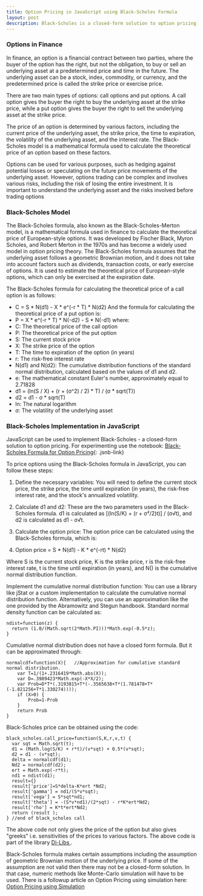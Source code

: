 ```yaml
---
title: Option Pricing in JavaScript using Black-Scholes Formula
layout: post
description: Black-Scholes is a closed-form solution to option pricing and can easily be implemented in JavaScript for web-app development or experimetnation.
---
```


### Options in Finance
In finance, an option is a financial contract between two parties, where the buyer of the option has the right, but not the obligation, to buy or sell an underlying asset at a predetermined price and time in the future. The underlying asset can be a stock, index, commodity, or currency, and the predetermined price is called the strike price or exercise price.

There are two main types of options: call options and put options. A call option gives the buyer the right to buy the underlying asset at the strike price, while a put option gives the buyer the right to sell the underlying asset at the strike price.

The price of an option is determined by various factors, including the current price of the underlying asset, the strike price, the time to expiration, the volatility of the underlying asset, and the interest rate. The Black-Scholes model is a mathematical formula used to calculate the theoretical price of an option based on these factors.

Options can be used for various purposes, such as hedging against potential losses or speculating on the future price movements of the underlying asset. However, options trading can be complex and involves various risks, including the risk of losing the entire investment. It is important to understand the underlying asset and the risks involved before trading options

### Black-Scholes Model
The Black-Scholes formula, also known as the Black-Scholes-Merton model, is a mathematical formula used in finance to calculate the theoretical price of European-style options. It was developed by Fischer Black, Myron Scholes, and Robert Merton in the 1970s and has become a widely used model in option pricing theory. The Black-Scholes formula assumes that the underlying asset follows a geometric Brownian motion, and it does not take into account factors such as dividends, transaction costs, or early exercise of options. It is used to estimate the theoretical price of European-style options, which can only be exercised at the expiration date.

The Black-Scholes formula for calculating the theoretical price of a call option is as follows:
- C = S * N(d1) - X * e^(-r * T) * N(d2)
And the formula for calculating the theoretical price of a put option is:
- P = X * e^(-r * T) * N(-d2) - S * N(-d1)
where:
- C: The theoretical price of the call option
- P: The theoretical price of the put option
- S: The current stock price
- X: The strike price of the option
- T: The time to expiration of the option (in years)
- r: The risk-free interest rate
- N(d1) and N(d2): The cumulative distribution functions of the standard normal distribution, calculated based on the values of d1 and d2.
- e: The mathematical constant Euler's number, approximately equal to 2.71828
- d1 = (ln(S / X) + (r + (σ^2) / 2) * T) / (σ * sqrt(T))
- d2 = d1 - σ * sqrt(T)
- ln: The natural logarithm
- σ: The volatility of the underlying asset

### Black-Scholes Implementation in JavaScript

JavaScript can be used to implement Black-Scholes - a closed-form solution to option pricing. For experimenting use the notebook: [Black-Scholes Formula for Option Pricing](https://decentralized-intelligence.com/jsnb/#./examples/Black-Scholes.jsnb){: .jsnb-link} 

To price options using the Black-Scholes formula in JavaScript, you can follow these steps:

1. Define the necessary variables: You will need to define the current stock price, the strike price, the time until expiration (in years), the risk-free interest rate, and the stock's annualized volatility.

2. Calculate d1 and d2: These are the two parameters used in the Black-Scholes formula. d1 is calculated as [(ln(S/K) + (r + σ²/2)t)] / (σ√t), and d2 is calculated as d1 - σ√t.

3. Calculate the option price: The option price can be calculated using the Black-Scholes formula, which is:

4. Option price = S * N(d1) - K * e^(-rt) * N(d2)

Where S is the current stock price, K is the strike price, r is the risk-free interest rate, t is the time until expiration (in years), and N() is the cumulative normal distribution function.

Implement the cumulative normal distribution function: You can use a library like jStat or a custom implementation to calculate the cumulative normal distribution function. Alternatively, you can use an approximation like the one provided by the Abramowitz and Stegun handbook. Standard normal density function can be calculated as:

	ndist=function(z) {
	  return (1.0/(Math.sqrt(2*Math.PI)))*Math.exp(-0.5*z);
	}
	
Cumulative normal distribution does not have a closed form formula. But it can be approximated through:

	normalcdf=function(X){   //Approximation for cumulative standard normal distribution.
		var T=1/(1+.2316419*Math.abs(X));
		var D=.3989423*Math.exp(-X*X/2);
		var Prob=D*T*(.3193815+T*(-.3565638+T*(1.781478+T*(-1.821256+T*1.330274))));
		if (X>0) {
			Prob=1-Prob
		}
		return Prob
	}   
	
Black-Scholes price can be obtained using the code:

	black_scholes.call_price=function(S,K,r,v,t) { 
	  var sqt = Math.sqrt(t);
	  d1 = (Math.log(S/K) + r*t)/(v*sqt) + 0.5*(v*sqt);
	  d2 = d1 - (v*sqt);
	  delta = normalcdf(d1);
	  Nd2 = normalcdf(d2);
	  ert = Math.exp(-r*t);
	  nd1 = ndist(d1);
	  result={}
	  result['price']=S*delta-K*ert *Nd2;
	  result['gamma'] = nd1/(S*v*sqt);
	  result['vega'] = S*sqt*nd1;
	  result['theta'] = -(S*v*nd1)/(2*sqt) - r*K*ert*Nd2;
	  result['rho'] = K*t*ert*Nd2;
	  return (result );
	} //end of black_scholes call
	
The above code not only gives the price of the option but also gives "greeks" i.e. sensitivities of the prices to various factors. The above code is part of the library <a href="https://github.com/gopi-suvanam/di-libs/"> Di-Libs </a>. 

Black-Scholes formula makes certain assumptions including the assumption of geometric Brownian motion of the underlying price. If some of the assumption are not valid then there may not be a closed-form solution. In that case, numeric methods like Monte-Carlo simulation will have to be used. There is a followup article on Option Pricing using simulation here: [Option Pricing using Simulation
](/2023/05/04/Monte-Carlo-Simulation-for-Option-Pricing.html)
